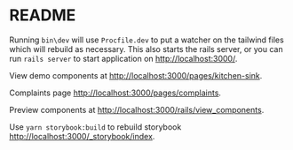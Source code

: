 # README

Running `bin\dev` will use `Procfile.dev` to put a watcher on the tailwind files which will rebuild as necessary. This also starts the rails server, or you can run `rails server` to start application on [http://localhost:3000/](http://localhost:3000/).

View demo components at [http://localhost:3000/pages/kitchen-sink](http://localhost:3000/pages/kitchen-sink).

Complaints page [http://localhost:3000/pages/complaints](http://localhost:3000/pages/complaints).

Preview components at [http://localhost:3000/rails/view_components](http://localhost:3000/rails/view_components).

Use `yarn storybook:build` to rebuild storybook [http://localhost:3000/_storybook/index](http://localhost:3000/_storybook/index).
